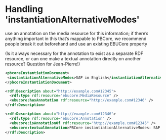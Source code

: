 # Handling 'instantiationAlternativeModes'

use an annotation on the media resource for this information; if there’s anything important in this that’s mappable to PBCore, we recommend people break it out beforehand and use an existing EBUCore property

(Is it always necessary for the annotation to exist as a separate RDF resource, or can one make a textual annotation directly on another resource?  Question for Jean-Pierre!)


```xml
<pbcoreInstantiationDocument>
 <instantiationAlternativeModes>SAP in English</instantiationAlternativeModes>
</pbcoreInstantiationDocument>
```


```xml
<rdf:Description about="http://example.com#12345">
  <rdf:type rdf:resource="ebucore:MediaResource" />
  <ebucore:hasAnnotation rdf:resource="http://example.com#12346" />
</rdf:Description>

<rdf:Description about="http://example.com#12346">
  <rdf:type rdf:resource="ebucore:Annotation" />
  <ebucore:isAnnotationOf rdf:resource="http://example.com#12345" />
  <ebucore:textualAnnotation>PBCore instantiationAlternativeModes: SAP in English</ebucore:textualAnnotation>
</rdf:Description>
```
